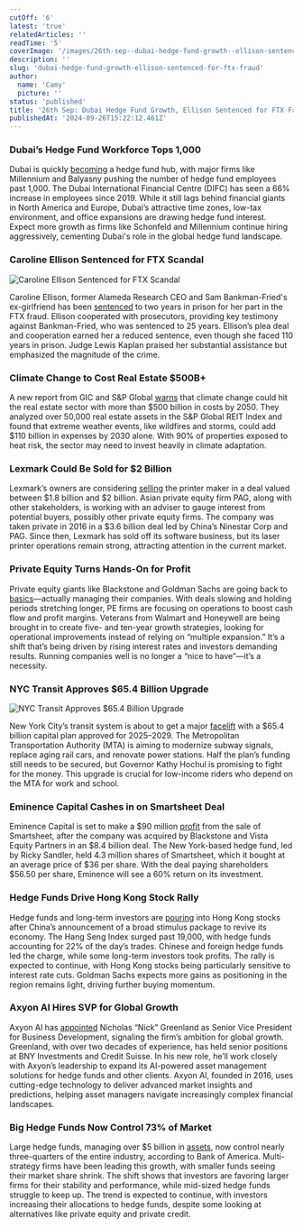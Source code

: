 ```yaml
---
cutOff: '6'
latest: 'true'
relatedArticles: ''
readTime: '5'
coverImage: '/images/26th-sep--dubai-hedge-fund-growth--ellison-sentenced-for-ftx-fraud-a-U3Nj.webp'
description: ''
slug: 'dubai-hedge-fund-growth-ellison-sentenced-for-ftx-fraud'
author:
  name: 'Camy'
  picture: ''
status: 'published'
title: '26th Sep: Dubai Hedge Fund Growth, Ellison Sentenced for FTX Fraud'
publishedAt: '2024-09-26T15:22:12.461Z'
---
```


### Dubai’s Hedge Fund Workforce Tops 1,000

Dubai is quickly [becoming](https://www.hedgeweek.com/difc-now-home-to-more-than-1000-hedge-fund-employees/) a hedge fund hub, with major firms like Millennium and Balyasny pushing the number of hedge fund employees past 1,000. The Dubai International Financial Centre (DIFC) has seen a 66% increase in employees since 2019. While it still lags behind financial giants in North America and Europe, Dubai’s attractive time zones, low-tax environment, and office expansions are drawing hedge fund interest. Expect more growth as firms like Schonfeld and Millennium continue hiring aggressively, cementing Dubai's role in the global hedge fund landscape.

### Caroline Ellison Sentenced for FTX Scandal

![Caroline Ellison Sentenced for FTX Scandal](/images/26th-sep--dubai-hedge-fund-growth--ellison-sentenced-for-ftx-fraud-a-QwNz.webp)

Caroline Ellison, former Alameda Research CEO and Sam Bankman-Fried's ex-girlfriend has been [sentenced](https://www.aljazeera.com/economy/2024/9/25/former-ftx-executive-caroline-ellison-sentenced-to-two-years-for-fraud#:~:text=Economy%7CCrypto-,Former%20FTX%20executive%20Caroline%20Ellison%20sentenced%20to%20two%20years%20for,FTX%20founder%20Sam%20Bankman%2DFried.) to two years in prison for her part in the FTX fraud. Ellison cooperated with prosecutors, providing key testimony against Bankman-Fried, who was sentenced to 25 years. Ellison’s plea deal and cooperation earned her a reduced sentence, even though she faced 110 years in prison. Judge Lewis Kaplan praised her substantial assistance but emphasized the magnitude of the crime.

### Climate Change to Cost Real Estate $500B+

A new report from GIC and S&P Global [warns](https://www.bnnbloomberg.ca/investing/2024/09/25/real-estate-portfolios-facing-huge-climate-hit-gic-report-says/) that climate change could hit the real estate sector with more than $500 billion in costs by 2050. They analyzed over 50,000 real estate assets in the S&P Global REIT Index and found that extreme weather events, like wildfires and storms, could add $110 billion in expenses by 2030 alone. With 90% of properties exposed to heat risk, the sector may need to invest heavily in climate adaptation.

### Lexmark Could Be Sold for $2 Billion

Lexmark’s owners are considering [selling](https://www.bnnbloomberg.ca/business/international/2024/09/25/lexmark-owners-weigh-2-billion-sale-of-printer-maker/) the printer maker in a deal valued between $1.8 billion and $2 billion. Asian private equity firm PAG, along with other stakeholders, is working with an adviser to gauge interest from potential buyers, possibly other private equity firms. The company was taken private in 2016 in a $3.6 billion deal led by China’s Ninestar Corp and PAG. Since then, Lexmark has sold off its software business, but its laser printer operations remain strong, attracting attention in the current market.

### Private Equity Turns Hands-On for Profit

Private equity giants like Blackstone and Goldman Sachs are going back to [basics](https://finance.yahoo.com/news/private-equity-calls-experts-fix-113211479.html)—actually managing their companies. With deals slowing and holding periods stretching longer, PE firms are focusing on operations to boost cash flow and profit margins. Veterans from Walmart and Honeywell are being brought in to create five- and ten-year growth strategies, looking for operational improvements instead of relying on “multiple expansion.” It’s a shift that’s being driven by rising interest rates and investors demanding results. Running companies well is no longer a “nice to have”—it’s a necessity.

### NYC Transit Approves $65.4 Billion Upgrade

![NYC Transit Approves $65.4 Billion Upgrade](/images/26th-sep--dubai-hedge-fund-growth--ellison-sentenced-for-ftx-fraud-b-Y2OD.webp)

New York City’s transit system is about to get a major [facelift](https://www.bnnbloomberg.ca/investing/2024/09/25/nyc-transit-system-approves-record-654-billion-capital-program/) with a $65.4 billion capital plan approved for 2025–2029. The Metropolitan Transportation Authority (MTA) is aiming to modernize subway signals, replace aging rail cars, and renovate power stations. Half the plan’s funding still needs to be secured, but Governor Kathy Hochul is promising to fight for the money. This upgrade is crucial for low-income riders who depend on the MTA for work and school.

### Eminence Capital Cashes in on Smartsheet Deal

Eminence Capital is set to make a $90 million [profit](https://www.hedgeweek.com/big-hedge-fund-industry-share-at-highest-level-in-eight-years/#:~:text=The%20bank%27s%20analysis%20reveals%20that,shrink%20by%206%25%20over%20the) from the sale of Smartsheet, after the company was acquired by Blackstone and Vista Equity Partners in an $8.4 billion deal. The New York-based hedge fund, led by Ricky Sandler, held 4.3 million shares of Smartsheet, which it bought at an average price of $36 per share. With the deal paying shareholders $56.50 per share, Eminence will see a 60% return on its investment.

### Hedge Funds Drive Hong Kong Stock Rally

Hedge funds and long-term investors are [pouring](https://www.hedgeweek.com/hedge-funds-boost-hong-kong-stock-rally/) into Hong Kong stocks after China’s announcement of a broad stimulus package to revive its economy. The Hang Seng Index surged past 19,000, with hedge funds accounting for 22% of the day’s trades. Chinese and foreign hedge funds led the charge, while some long-term investors took profits. The rally is expected to continue, with Hong Kong stocks being particularly sensitive to interest rate cuts. Goldman Sachs expects more gains as positioning in the region remains light, driving further buying momentum.

### Axyon AI Hires SVP for Global Growth

Axyon AI has [appointed](https://www.hedgeweek.com/axyon-ai-appoints-svp-for-business-development/) Nicholas “Nick” Greenland as Senior Vice President for Business Development, signaling the firm’s ambition for global growth. Greenland, with over two decades of experience, has held senior positions at BNY Investments and Credit Suisse. In his new role, he’ll work closely with Axyon’s leadership to expand its AI-powered asset management solutions for hedge funds and other clients. Axyon AI, founded in 2016, uses cutting-edge technology to deliver advanced market insights and predictions, helping asset managers navigate increasingly complex financial landscapes.

### Big Hedge Funds Now Control 73% of Market

Large hedge funds, managing over $5 billion in [assets](https://www.hedgeweek.com/big-hedge-fund-industry-share-at-highest-level-in-eight-years/#:~:text=The%20bank%27s%20analysis%20reveals%20that,shrink%20by%206%25%20over%20the), now control nearly three-quarters of the entire industry, according to Bank of America. Multi-strategy firms have been leading this growth, with smaller funds seeing their market share shrink. The shift shows that investors are favoring larger firms for their stability and performance, while mid-sized hedge funds struggle to keep up. The trend is expected to continue, with investors increasing their allocations to hedge funds, despite some looking at alternatives like private equity and private credit.